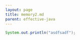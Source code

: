 ```yaml
---
layout: page
title: memory2.md
parent: effective-java
---
```


```java
System.out.println("asdfsadf");
```